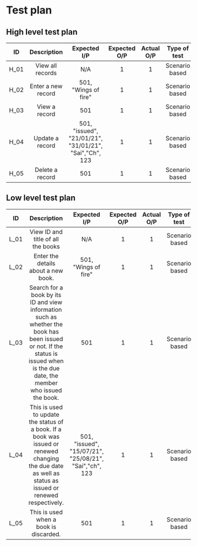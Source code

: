 # Test plan

## High level test plan
|   ID   |     Description    |       Expected I/P      | Expected O/P | Actual O/P |  Type of test  |
| :----: | :----------------: | :---------------------: | :----------: | :--------: | :------------: |
|  H_01  |  View all records  |         N/A             |  1           |   1        | Scenario based |
|  H_02  | Enter a new record | 501, "Wings of fire"    |    1         |    1       | Scenario based |
|  H_03  |   View a record    |          501            |       1      |     1      | Scenario based |
|  H_04  |   Update a record  | 501, "issued", "21/01/21", "31/01/21", "Sai","Ch", 123 | 1 | 1 | Scenario based |
|  H_05  |   Delete a record  |          501            |       1      |      1     | Scenario based |

## Low level test plan
|   ID   |     Description    |       Expected I/P      | Expected O/P | Actual O/P |  Type of test  |
| :----: | :----------------: | :---------------------: | :----------: | :--------: | :------------: |
|  L_01  | View ID and title of all the books |         N/A             |  1           |   1        | Scenario based |
|  L_02  |  Enter the details about a new book. | 501, "Wings of fire"  |    1         |    1       | Scenario based |
|  L_03  |  Search for a book by its ID and view information such as whether the book has been issued or not. If the status is issued when is the due date, the member who issued the book. |          501            |       1      |     1      | Scenario based |
|  L_04  |   This is used to update the status of a book. If a book was issued or renewed changing the due date as well as status as issued or renewed respectively.  | 501, "issued", "15/07/21", "25/08/21", "Sai","ch", 123 | 1 | 1 | Scenario based |
|  L_05  |   This is used when a book is discarded.  |          501            |       1      |      1     | Scenario based |